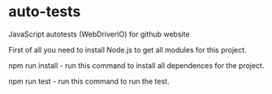 # auto-tests
JavaScript autotests (WebDriverIO) for github website


First of all you need to install Node.js to get all modules for this project.

npm run install  - run this command to install all dependences for the project.

npm run test - run this command to run the test.